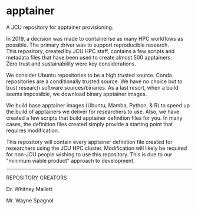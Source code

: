 # apptainer
A JCU repository for apptainer provisioning.

In 2019, a decision was made to containerise as many HPC workflows as
possible.    The primary driver was to support reproducible research.  
This repository, created by JCU HPC staff, contains a few scripts and
metadata files  that have been used to create  almost 500 apptainers.  
Zero trust and sustainability were key considerations.

We consider Ubuntu repositories to be a high trusted source.  Conda
repositories are a conditionally trusted source.  We have no choice
but to trust research software sources/binaries.  As a last resort,
when a build seems impossible, we download binary apptainer images.

We build base apptainer images (Ubuntu, Mamba, Python, & R) to speed
up the build of apptainers we deliver for researchers to use.  Also,
we have created a few scripts that  build apptainer definition files
for you.  In many cases, the definition files created simply provide
a starting point that requires modification.

This repository will contain every apptainer definition file created
for researchers using the JCU HPC cluster.  Modification will likely 
be required for non-JCU people wishing to use this repository.  This
is due to our "minimum viable product" approach to development.

-------------------
REPOSITORY CREATORS

Dr. Whitney Mallett

Mr. Wayne Spagnol
